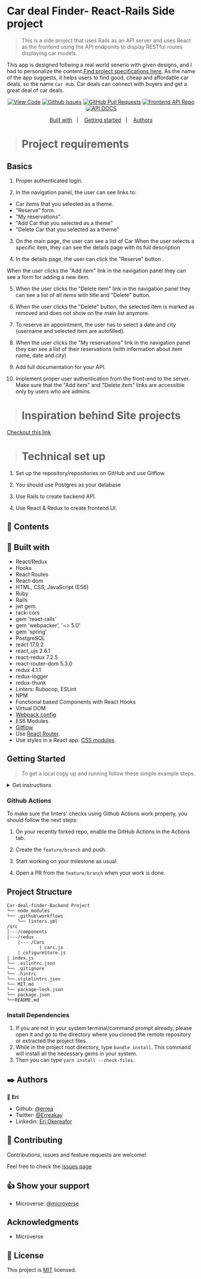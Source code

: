 [](https://img.shields.io/badge/Microverse-blueviolet)

# Car deal Finder- React-Rails Side project 

> This is a side project that uses Rails as an API server and uses React as the frontend using the API endponits to display RESTful routes displaying car models.

This app is designed follwing a real world senerio with given designs, and I had to personalize the content.[Find project specifications here](https://scottscheapflights.com/). As the name of the app suggests, it helps users to find good, cheap and affordable car deals, so the name `Car Hub`. Car deals can connect with buyers and get a great deal of car deals.


<div align="center">

[![View Code](https://img.shields.io/badge/View%20-Code-green)](https://github.com/errea/Car-deal-finder-Backend)
[![Github Issues](https://img.shields.io/badge/Github%20-Issues-red)](https://github.com/errea/Car-deal-finder-Backend/issues)
[![GitHub Pull Requests](https://img.shields.io/badge/GitHub-Pull%20Requests-blue)](https://github.com/errea/Hello-world-rails-react/pull/1)
[![Frontend API Repo](https://img.shields.io/badge/Frontend-%20Repo-purple)](https://github.com/errea/Car-Deal-Finder)
[![API DOCS](https://img.shields.io/badge/API-Documentation%50-yellow)]()

</div>

<p align="center">
<a href="#with">Built with</a>&nbsp;&nbsp;&nbsp;|&nbsp;&nbsp;&nbsp;
<a href="#gs">Getting started</a>&nbsp;&nbsp;&nbsp;|&nbsp;&nbsp;&nbsp;
<a href="#author">Authors</a>
</p>


># Project requirements
  ## Basics

1. Proper authenticated login.

2. In the navigation panel, the user can see links to:

* Car items that you selected as a theme.
* "Reserve" form.
* "My reservations".
* "Add Car that you selected as a theme"
* "Delete  Car that you selected as a theme" 


3. On the main page, the user can see a list of Car
When the user selects a specific item, they can see the details page with its full description

4. In the details page, the user can click the "Reserve" button .

When the user clicks the "Add item" link in the navigation panel they can see a form for adding a new item.

5. When the user clicks the "Delete item" link in the navigation panel they can see a list of all items with title and "Delete" button.
   
6. When the user clicks the "Delete" button, the selected item is marked as removed and does not show on the main list anymore.
   
7. To reserve an appointment, the user has to select a date and city (username and selected item are autofilled).


8. When the user clicks the "My reservations" link in the navigation panel they can see a list of their reservations (with information about item name, date and city)

9. Add full documentation for your API.

10. Implement proper user authentication from the front-end to the server.
Make sure that the "Add item" and "Delete item" links are accessible only by 
users who are admins.

># Inspiration behind Site projects
 [Checkout this link](https://scottscheapflights.com/)

># Technical set up
1. Set up the repository/repositories on GitHub and use Gitflow.
   
2. You should use Postgres as your database
   
3. Use Rails to create backend API.
   
4. Use React & Redux to create frontend UI.

## 📝 Contents
 
## 🔧 Built with<a name = "with"></a>


- React/Redux
- Hooks
- React Routes
- React-dom
- HTML, CSS, JavaScript (ES6)
- Ruby
- Rails
- jwt gem. 
- rack-cors 
- gem 'react-rails'
- gem 'webpacker', '~> 5.0'
- gem 'spring'
- PostgreSQL
- react 17.0.2
- react_ujs 2.6.1
- react-redux 7.2.5
- react-router-dom 5.3.0
- redux 4.1.1
- redux-logger
- redux-thunk
- Linters: Rubocop, ESLint
- NPM
- Functional based Components with React Hooks 
- Virtual DOM
- [Webpack config](hhttps://webpack.js.org/guides/getting-started/)
- ES6 Modules 
- [Gitflow](https://github.com/microverseinc/curriculum-transversal-skills/blob/main/git-github/articles/gitflow.md)
- Use [React Router](https://reactrouter.com/).
- Use styles in a React app. [CSS modules](https://github.com/css-modules/css-modules).


## Getting Started <a name = "gs"></a>
> To get a local copy up and running follow these simple example steps.

<details>
  <summary>Get instructions</summary>


To get a local copy up and running follow these simple example steps:

- On the project, GitHub page, navigate to the [main page of the repository](https://github.com/errea/Car-deal-finder-Backend)

- Click on a button named `code`

- Copy the project URL as displayed on HTTPS tab

- If you're running Windows Operating System, open your command prompt. On Linux, Open your terminal

- Change the current working directory to the location where you want the cloned directory to be made. Leave as it is if the current location is where you want the project to be.

- Type `git clone`, and then paste the URL you copied in Step 3.<br>

  `$ git clone https://github.com/errea/Car-deal-finder-Backend.git` <em>Press Enter key</em><br>

- Your local copy will be created.

- Please note that you must have Git installed on your PC, this can be done [here](https://gist.github.com/derhuerst/1b15ff4652a867391f03)

- After you get the project aiming to the desired directory, you need now to install dependencies by running npm install.


  ### Database Setup

- In your terminal, while in the root dir of your Rails project, type <code>bin/rails db:setup</code> to create your local databases, load the schema, and initialize with the seed data.

## Usage

1. In your terminal, run <code>bin/rails server</code> while inside the root directory of the repository files
2. Go to your browser of choice and enter this URL: [http://localhost:3000](http://localhost:3000)
3. \[Optional\] if you want to make changes to the JavaScript file and see changes immediately, run `./bin/webpack-dev-server`
4. Refresh the page to see a different greeting message! 😸

**Note:<br>_ These commands will not stop on their own. If you change something in your project files, it will recompile and reload the page in your browser. To exit, hit "ctrl + c"_**


## Live Preview

- [Rails]() API features.


## :star: [Live Demo]() :star:

## React Fronted App 
[App](https://github.com/errea/Car-Deal-Finder)

## API Documentation
[API DOC LINK]()

## Linters
To run the linters included in this repository, go to the root directory of your repository and copy/paste the following commands into your terminal:
(**Note:** Make sure you run `npm install` before you do this)
- for ESlint, `npx eslint <path of file>`
- for Rubocop, `rubocop .`

```
$ cd <folder>
```

~~~bash
$ git clone https://github.com/errea/Car-deal-finder-Backend.git
$ cd Hello-world-rails-react
~~~

Run `bundle Install` to install the node modules and webpacker.

Run `yarn build` to build the bundler.

Run `yarn start`  opens on `http://localhost:8080/` in your browser.

## Set up
* Open your terminal and locate the folder you want to clone the repository and follow the steps above to install

</details>

### Github Actions

To make sure the linters' checks using Github Actions work properly, you should follow the next steps:

1. On your recently forked repo, enable the GitHub Actions in the Actions tab.
   
2. Create the `feature/branch` and push.
   
3. Start working on your milestone as usual.
   
4. Open a PR from the `feature/branch` when your work is done.


## Project Structure

    Car-deal-finder-Backend Project
    └── node_modules
    └── .github\workflows
        └── linters.yml
    /src
    |---/components
    |---/redux
        |--- /Cars
                | cars.js
        | cofigureStore.js
    | index.js
    └── .eslintrc.json
    └── .gitignore
    └── .hintrc
    └──.stylelintrc.json
    └── MIT.md
    └── package-lock.json
    └── package.json
    └──README.md
### Install Dependencies
1. If you are not in your system terminal/command prompt already, please open it and go to the directory where you cloned the remote repository or extracted the project files.
2. While in the project root directory, type `bundle install`. This command will install all the necessary gems in your system.
3. Then you can type <code>yarn install --check-files</code>.
## ✒️  Authors <a name = "author"></a>

👤 **Eri**

- Github: [@errea](https://github.com/errea)
- Twitter: [@Erreakay](https://github.com/errea)
- Linkedin: [Eri Okereafor](https://www.linkedin.com/in/eri-ngozi-okereafor/)
  
## 🤝 Contributing

Contributions, issues and feature requests are welcome!

Feel free to check the [issues page](https://github.com/errea/Car-deal-finder-Backend/issues)
## 👍 Show your support

- Microverse: [@microverse](https://www.microverse.org/)
  

## Acknowledgments

- Microverse
  
## 📝 License

This project is [MIT]() licensed.
